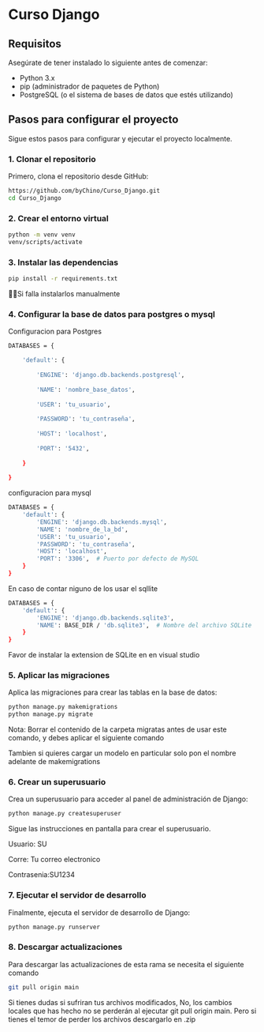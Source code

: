 # Curso Django



## Requisitos

Asegúrate de tener instalado lo siguiente antes de comenzar:

- Python 3.x
- pip (administrador de paquetes de Python)
- PostgreSQL (o el sistema de bases de datos que estés utilizando)

## Pasos para configurar el proyecto

Sigue estos pasos para configurar y ejecutar el proyecto localmente.

### 1. Clonar el repositorio

Primero, clona el repositorio desde GitHub:

```bash
https://github.com/byChino/Curso_Django.git
cd Curso_Django
```
### 2. Crear el entorno virtual
```bash
python -m venv venv
venv/scripts/activate
```
### 3. Instalar las dependencias
```bash
pip install -r requirements.txt
```
☝🏿Si falla instalarlos manualmente

### 4. Configurar la base de datos para postgres o mysql
Configuracion para Postgres
``` bash
DATABASES = {

    'default': {
    
        'ENGINE': 'django.db.backends.postgresql',
        
        'NAME': 'nombre_base_datos',
        
        'USER': 'tu_usuario',
        
        'PASSWORD': 'tu_contraseña',
        
        'HOST': 'localhost',
        
        'PORT': '5432',
        
    }
    
}
```

configuracion para mysql
``` bash
DATABASES = {
    'default': {
        'ENGINE': 'django.db.backends.mysql',
        'NAME': 'nombre_de_la_bd',
        'USER': 'tu_usuario',
        'PASSWORD': 'tu_contraseña',
        'HOST': 'localhost',
        'PORT': '3306',  # Puerto por defecto de MySQL
    }
}
```

En caso de contar niguno de los usar el sqllite

``` bash
DATABASES = {
    'default': {
        'ENGINE': 'django.db.backends.sqlite3',
        'NAME': BASE_DIR / 'db.sqlite3',  # Nombre del archivo SQLite
    }
}
```
Favor de instalar la extension de SQLite en en visual studio

### 5. Aplicar las migraciones
Aplica las migraciones para crear las tablas en la base de datos:
```bash
python manage.py makemigrations
python manage.py migrate
```

Nota: Borrar el contenido de la carpeta migratas antes de usar este comando, y debes aplicar el siguiente comando

Tambien si quieres cargar un modelo en particular solo pon el nombre adelante de makemigrations

### 6. Crear un superusuario
Crea un superusuario para acceder al panel de administración de Django:

```bash
python manage.py createsuperuser
```
Sigue las instrucciones en pantalla para crear el superusuario.

Usuario: SU

Corre: Tu correo electronico

Contrasenia:SU1234


### 7. Ejecutar el servidor de desarrollo
Finalmente, ejecuta el servidor de desarrollo de Django:
```bash
python manage.py runserver
```

### 8. Descargar actualizaciones
Para descargar las actualizaciones de esta rama se necesita el siguiente comando 
```bash
git pull origin main
```
Si tienes dudas si sufriran tus archivos modificados, No, los cambios locales que has hecho no se perderán al ejecutar git pull origin main.
Pero si tienes el temor de perder los archivos descargarlo en .zip
